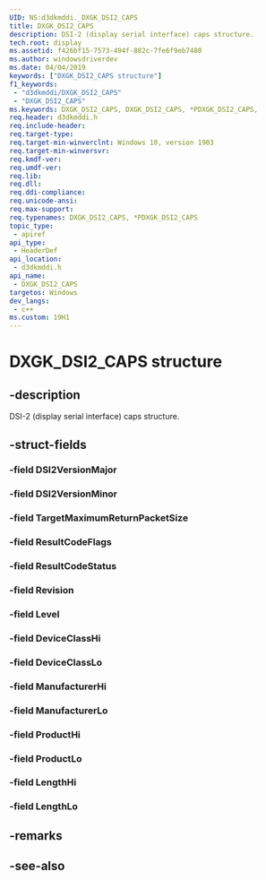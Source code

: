 ```yaml
---
UID: NS:d3dkmddi._DXGK_DSI2_CAPS
title: DXGK_DSI2_CAPS
description: DSI-2 (display serial interface) caps structure.
tech.root: display
ms.assetid: f426bf15-7573-494f-882c-7fe6f9eb7480
ms.author: windowsdriverdev
ms.date: 04/04/2019
keywords: ["DXGK_DSI2_CAPS structure"]
f1_keywords:
 - "d3dkmddi/DXGK_DSI2_CAPS"
 - "DXGK_DSI2_CAPS"
ms.keywords: DXGK_DSI2_CAPS, DXGK_DSI2_CAPS, *PDXGK_DSI2_CAPS, 
req.header: d3dkmddi.h
req.include-header:
req.target-type:
req.target-min-winverclnt: Windows 10, version 1903
req.target-min-winversvr:
req.kmdf-ver:
req.umdf-ver:
req.lib:
req.dll:
req.ddi-compliance:
req.unicode-ansi:
req.max-support:
req.typenames: DXGK_DSI2_CAPS, *PDXGK_DSI2_CAPS
topic_type: 
 - apiref
api_type: 
 - HeaderDef
api_location: 
 - d3dkmddi.h
api_name: 
 - DXGK_DSI2_CAPS
targetos: Windows
dev_langs:
 - c++
ms.custom: 19H1
---
```


# DXGK_DSI2_CAPS structure

## -description

DSI-2 (display serial interface) caps structure.

## -struct-fields

### -field DSI2VersionMajor
 
### -field DSI2VersionMinor
 
### -field TargetMaximumReturnPacketSize
 
### -field ResultCodeFlags
 
### -field ResultCodeStatus
 
### -field Revision
 
### -field Level
 
### -field DeviceClassHi
 
### -field DeviceClassLo
 
### -field ManufacturerHi
 
### -field ManufacturerLo
 
### -field ProductHi
 
### -field ProductLo
 
### -field LengthHi
 
### -field LengthLo
 

## -remarks

## -see-also
